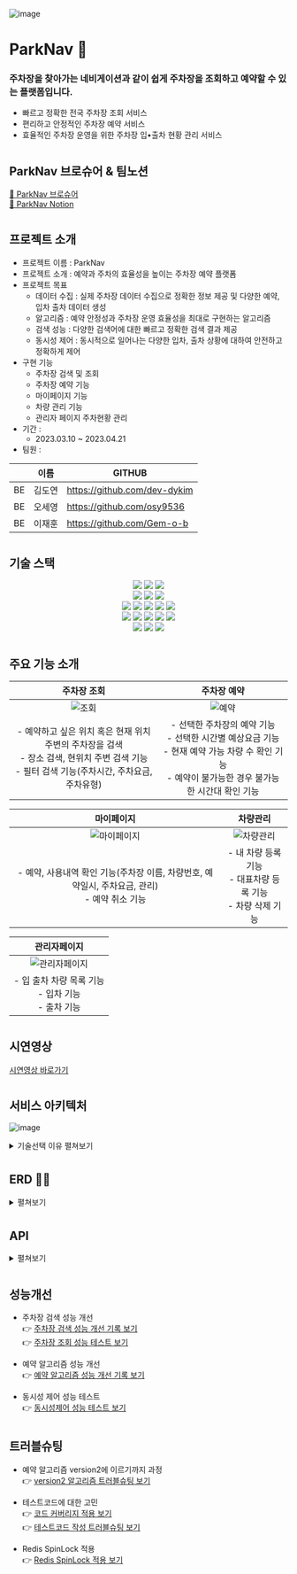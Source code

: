 
![image](https://user-images.githubusercontent.com/96133075/232795404-9395fee6-af6a-4f14-9f2e-3c991c5c9adf.png)

# ParkNav 🚌
### 주차장을 찾아가는 네비게이션과 같이 쉽게 주차장을 조회하고 예약할 수 있는 플랫폼입니다.

- 빠르고 정확한 전국 주차장 조회 서비스
- 편리하고 안정적인 주차장 예약 서비스
- 효율적인 주차장 운영을 위한 주차장 입•출차 현황 관리 서비스

#

## ParkNav 브로슈어 & 팀노션

[📗 ParkNav 브로슈어](https://park-nav.notion.site/ParkNav-d2000f88d39e45d5bf736f3ff3ae8a4a)<br>
[📙 ParkNav Notion](https://park-nav.notion.site/park-nav/ParkNav-a926b8c75e9a4497a6876ff25af53f3d)

#
## 프로젝트 소개 
- 프로젝트 이름 : ParkNav
- 프로젝트 소개 : 예약과 주차의 효율성을 높이는 주차장 예약 플랫폼
- 프로젝트 목표
    - 데이터 수집 : 실제 주차장 데이터 수집으로 정확한 정보 제공 및 다양한 예약, 입차 출차 데이터 생성
    - 알고리즘 : 예약 안정성과 주차장 운영 효율성을 최대로 구현하는 알고리즘
    - 검색 성능 : 다양한 검색어에 대한 빠르고 정확한 검색 결과 제공
    - 동시성 제어 : 동시적으로 일어나는 다양한 입차, 출차 상황에 대하여 안전하고 정확하게 제어
- 구현 기능
    - 주차장 검색 및 조회
    - 주차장 예약 기능
    - 마이페이지 기능
    - 차량 관리 기능
    - 관리자 페이지 주차현황 관리
- 기간 :
    - 2023.03.10 ~ 2023.04.21
- 팀원 : <br>


|     | 이름   | GITHUB |
|-----|------|--------|
| BE  | 김도연  | https://github.com/dev-dykim |
| BE  | 오세영  | https://github.com/osy9536 |
| BE  | 이재훈  | https://github.com/Gem-o-b |



#

## 기술 스택 
<div align=center> 
  <img src="https://img.shields.io/badge/java-002266?style=for-the-badge&logo=java&logoColor=white"> 
  <img src="https://img.shields.io/badge/python-FFE400?style=for-the-badge&logo=python&logoColor=4374D9"> 
  <img src="https://img.shields.io/badge/gradle-02303A?style=for-the-badge&logo=gradle&logoColor=white">
  <br>
  <img src="https://img.shields.io/badge/springboot-6DB33F?style=for-the-badge&logo=springboot&logoColor=white">
  <img src="https://img.shields.io/badge/springjpa-6DB33F?style=for-the-badge&logo=jpa&logoColor=white"> 
  <img src="https://img.shields.io/badge/springsecurity-6DB33F?style=for-the-badge&logo=jpa&logoColor=white"> 
  
 
  <br>

  <img src="https://img.shields.io/badge/html5-E34F26?style=for-the-badge&logo=html5&logoColor=white"> 
  <img src="https://img.shields.io/badge/javascript-F7DF1E?style=for-the-badge&logo=javascript&logoColor=black"> 
  <img src="https://img.shields.io/badge/css-1572B6?style=for-the-badge&logo=css3&logoColor=white"> 
  <img src="https://img.shields.io/badge/axios-61DAFB?style=for-the-badge&logo=axios&logoColor=black">
  <img src="https://img.shields.io/badge/Thymeleaf-339933?style=for-the-badge&logo=Thymeleaf&logoColor=white">
  <br>

  <img src="https://img.shields.io/badge/Docker-2496ED?style=for-the-badge&logo=Docker&logoColor=white">
  <img src="https://img.shields.io/badge/amazonaws-FF9436?style=for-the-badge&logo=amazonaws&logoColor=white">  
  <img src="https://img.shields.io/badge/amazon rds-61DAFB?style=for-the-badge&logo=amazonrds&logoColor=white">
  <img src="https://img.shields.io/badge/redis-DD0031?style=for-the-badge&logo=redis&logoColor=white">
  <img src="https://img.shields.io/badge/mysql-4479A1?style=for-the-badge&logo=mysql&logoColor=white"> 


  <br>
  <img src="https://img.shields.io/badge/github action-000000?style=for-the-badge&logo=githubaction&logoColor=white">
  <img src="https://img.shields.io/badge/junit5-F05032?style=for-the-badge&logo=junit5&logoColor=white">
  <img src="https://img.shields.io/badge/jmeter-000000?style=for-the-badge&logo=jmeter&logoColor=white">
</div>

#

## 주요 기능 소개 

| 주차장 조회  |                                                    주차장 예약                                                     |
|:-------:|:-------------------------------------------------------------------------------------------------------------:|
| ![조회](https://user-images.githubusercontent.com/111578825/231799138-15a1b191-accb-4a57-90af-0e4f8f25ce4e.gif) | ![예약](https://user-images.githubusercontent.com/96133075/232794949-774bf92a-0c78-46b0-b65c-6ce44ec4851d.gif) |
| - 예약하고 싶은 위치 혹은 현재 위치 주변의 주차장을 검색 <br>- 장소 검색, 현위치 주변 검색 기능<br>- 필터 검색 기능(주차시간, 주차요금, 주차유형) |        - 선택한 주차장의 예약 기능<br>- 선택한 시간별 예상요금 기능<br>- 현재 예약 가능 차량 수 확인 기능<br>- 예약이 불가능한 경우 불가능한 시간대 확인 기능         |


|                                                      마이페이지                                                       |               차량관리               |
|:----------------------------------------------------------------------------------------------------------------:|:--------------------------------:|
| ![마이페이지](https://user-images.githubusercontent.com/96133075/232794933-5d9f956f-8269-4a01-adb3-fc983b9a8ddb.gif) | ![차량관리](https://user-images.githubusercontent.com/96133075/232794961-591d8002-8ad2-4f00-8714-92e5e418cfae.gif)|
|                           - 예약, 사용내역 확인 기능(주차장 이름, 차량번호, 예약일시, 주차요금, 관리)<br>- 예약 취소 기능                           | - 내 차량 등록 기능<br>- 대표차량 등록 기능<br>- 차량 삭제 기능 |

|                                                      관리자페이지                                                       |
|:-----------------------------------------------------------------------------------------------------------------:|
| ![관리자페이지](https://user-images.githubusercontent.com/96133075/232794737-247c16f1-1014-455a-a065-ad8fc204aede.gif) |
|                                    - 입 출차 차량 목록 기능<br>- 입차 기능<br>- 출차 기능                                     |

#
## 시연영상 
[시연영상 바로가기](https://www.youtube.com/watch?v=ztZnk4Jqqao)

#
## 서비스 아키텍처 
![image](https://user-images.githubusercontent.com/96133075/231802682-82b6b5d7-b3ee-4171-a24c-fb817afa69d9.png)

<details>
<summary> 기술선택 이유 펼쳐보기 </summary>
<div markdown="1">

| 요구 사항    | 기술                                                                                                       | 기술 선택 이유                                                                                                                                                                                                                                                                                                                                                                                                                                  |
|----------|----------------------------------------------------------------------------------------------------------|-------------------------------------------------------------------------------------------------------------------------------------------------------------------------------------------------------------------------------------------------------------------------------------------------------------------------------------------------------------------------------------------------------------------------------------------|
| 동시성 제어   | 선택한 기술 :</br>- Lettuce 스핀락</br></br>선택지 :</br>- Pessimistic Locking</br>- Redisson 분산락</br>- Lettuce 스핀락 | Lettuce 스핀락</br>- Version2에서 시간대별 예약 현황 테이블을 만듦으로써 성능적인 면의 상승이 있었지만, 동시성 제어가 실패하게 되면 코어 로직에서 이전 Version1보다 치명적인 문제가 발생할 수 있음 </br>- Pessimistic Locking이 속도면에서 더 좋은 성능을 갖고 있지만, 다음과 같은 단점이 존재</br> • 동시에 많은 요청이오면 데드락(deadlock)이 발생할 가능성 </br>  • 특정 데이터에 락을거는 특성상 해당 로직의 추가적인 수정이 발생시 락의 위치를 바꾸거나 추가적인 락을 걸어야 함</br>  • 완벽한 동시성 제어가 되지 않을 수 있음</br>→ 동시성 제어의 속도면에서는 Pessimistic Locking이 더 좋은 성능일지라도, 전체적인 프로젝트의 안정성을 위해 Lettuce의 스핀락 사용 |
| CI/CD    | 선택한 기술 :</br>- GitHub Actions</br></br>선택지 :</br>- GitHub Actions</br>- Jenkins                          | GitHub Actions</br>- 무료이거나 비용이 저렴할 것</br>- 짧은 기간에 사용해야하기 때문에 러닝커브 및 예상 리소스가 낮을 것</br>- EC2에 배포가 가능해야하고 GIT과 연동이 될 것                                                                                                                                                                                                                                                                                                                       |
| Test     | 선택한 기술 :</br>- Jmeter, JUnit5                                                                            | Jmeter:</br>- 대용량 트래픽을 시뮬레이션할 수 있는 테스트 도구로써 Jmeter를 선정:</br>- 이를 통해 시스템이 정상적으로 대량의 요청을 처리할 수 있는지 확인, 병목 현상 발견:</br>:</br>JUnit5:</br>- 자바 언어를 기반으로 하는 유닛 테스트 도구:</br>- 단위 테스트 : 단위테스트를 통해 해당 메서드가 정상 작동하는지 확인:</br>- 통합 테스트 : 동시성 제어 기능을 테스트하고 다중 스레드 환경에서 안정성을 확인                                                                                                                                                                        |
| 검색 성능 개선 | 선택한 기술 : </br>- Fetch Join</br>- QueryDSL</br>- Fulltext index                                           | Fetch Join(N+1 문제)</br>- 부모 엔티티를 조회한 후 연관된 자식 엔티티를 조회하는 과정에서 부모 엔티티 수만큼 자식 엔티티를 조회하는 문제 해결</br></br>QueryDSL</br>- 자바 코드와 유사한 형태로 쿼리를 작성 가능 </br>    → 가독성 향상, 코드 재사용성 향상, 컴파일시 문법 오류 확인 가능</br>- 런타임에 쿼리를 조건에 따라 다르게 생성하고 실행해야 하는 동적쿼리 생성 가능</br></br>Fulltext index(ngram)</br>- ParkInfo의 name 컬럼에 index를 걺으로써 검색 속도 향상</br>- 특정 단어, 구 검색 정확성 향상                                                                                       |
| API      | 선택한 기술 :</br>- Kakao map API</br></br>선택지 :</br>- Kakao map API</br>- Naver map API                      | Kakao map API</br>- 선택기준 : 검색 시 다양한 조건에 의해 검색이 가능해야함 ( 건물명, 도로명, 주소 등)</br>- Naver map API : 주소에 대한 위도, 경도만 검색가능 ( 강남구, 서울시 등 )</br>- Kakao map API : 검색어에 대한 위도, 경도를 검색가능( 63빌딩, 강남구 등 )                                                                                                                                                                                                                                                 |

</div>
</details>

#
## ERD 👨🏻‍
<details>
<summary> 펼쳐보기 </summary>
<div markdown="1">  

![image](https://user-images.githubusercontent.com/96133075/231802720-bce7cf31-7553-4e7a-8981-6b1e873350f7.png)

</div>
</details>

#
## API 
<details>
<summary> 펼쳐보기 </summary>
<div markdown="1">  

![API 설계](https://user-images.githubusercontent.com/76714304/233368585-3da8e55e-4125-42fe-84c5-fff1880e6b2b.png)

</div>
</details>

#
## 성능개선


- 주차장 검색 성능 개선  
  👉 <a href="https://park-nav.notion.site/fe13e60753af4749912bdb0128d6c7b8" target="_blank"> 주차장 검색 성능 개선 기록 보기 </a>
  <br>
  👉 <a href="https://park-nav.notion.site/93a55b37bc8441e294581fcea80c0a4a" target="_blank"> 주차장 조회 성능 테스트 보기 </a>

- 예약 알고리즘 성능 개선  
  👉 <a href="https://park-nav.notion.site/ed0c8d7d03f44b1b84df5864747719a5" target="_blank"> 예약 알고리즘 성능 개선 기록 보기 </a>

- 동시성 제어 성능 테스트  
  👉 <a href="https://park-nav.notion.site/8462a3eb82484bb7bb3a464e61f4ea31" target="_blank"> 동시성제어 성능 테스트 보기 </a>

#
## 트러블슈팅 

- 예약 알고리즘 version2에 이르기까지 과정  
  👉 <a href="https://www.notion.so/park-nav/152d353a96734bb09175621f933c551e?pvs=4" target="_blank"> version2 알고리즘 트러블슈팅 보기 </a>

- 테스트코드에 대한 고민  
  👉 <a href="https://park-nav.notion.site/Jacoco-0c8a8ee50fb54c17b77e6c45950fab79" target="_blank"> 코드 커버리지 적용 보기 </a>
  <br>
  👉 <a href="https://park-nav.notion.site/7011b2513bdd4589b295f69a0b671db0" target="_blank"> 테스트코드 작성 트러블슈팅 보기 </a>

- Redis SpinLock 적용  
  👉 <a href="https://park-nav.notion.site/7ec0d3c0bef6487baacd605179d75110" target="_blank"> Redis SpinLock 적용 보기 </a>


